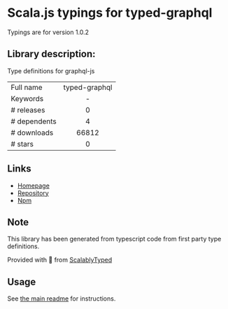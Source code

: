 
# Scala.js typings for typed-graphql

Typings are for version 1.0.2

## Library description:
Type definitions for graphql-js

|                    |                 |
| ------------------ | :-------------: |
| Full name          | typed-graphql |
| Keywords           | - |
| # releases         | 0 |
| # dependents       | 4 |
| # downloads        | 66812 |
| # stars            | 0 |

## Links
- [Homepage](https://github.com/nitintutlani/typed-graphql#readme)
- [Repository](https://github.com/nitintutlani/typed-graphql)
- [Npm](https://www.npmjs.com/package/typed-graphql)
    


## Note
This library has been generated from typescript code from first party type definitions.

Provided with :purple_heart: from [ScalablyTyped](https://github.com/oyvindberg/ScalablyTyped)

## Usage
See [the main readme](../../readme.md) for instructions.


